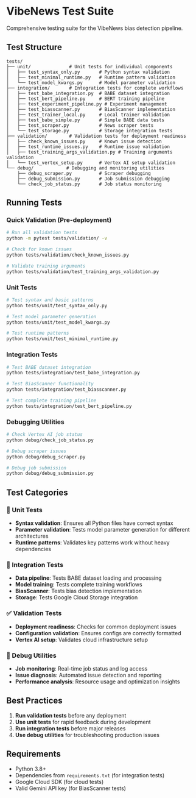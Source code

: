 # VibeNews Test Suite

Comprehensive testing suite for the VibeNews bias detection pipeline.

## Test Structure

```
tests/
├── unit/              # Unit tests for individual components
│   ├── test_syntax_only.py       # Python syntax validation
│   ├── test_minimal_runtime.py   # Runtime pattern validation
│   └── test_model_kwargs.py      # Model parameter validation
├── integration/       # Integration tests for complete workflows
│   ├── test_babe_integration.py  # BABE dataset integration
│   ├── test_bert_pipeline.py     # BERT training pipeline
│   ├── test_experiment_pipeline.py # Experiment management
│   ├── test_biasscanner.py       # BiasScanner implementation
│   ├── test_trainer_local.py     # Local trainer validation
│   ├── test_babe_simple.py       # Simple BABE data tests
│   ├── test_scraper.py           # News scraper tests
│   └── test_storage.py           # Storage integration tests
├── validation/        # Validation tests for deployment readiness
│   ├── check_known_issues.py     # Known issue detection
│   ├── test_runtime_issues.py    # Runtime issue validation
│   ├── test_training_args_validation.py # Training arguments validation
│   └── test_vertex_setup.py      # Vertex AI setup validation
└── debug/            # Debugging and monitoring utilities
    ├── debug_scraper.py          # Scraper debugging
    ├── debug_submission.py       # Job submission debugging
    └── check_job_status.py       # Job status monitoring
```

## Running Tests

### Quick Validation (Pre-deployment)
```bash
# Run all validation tests
python -m pytest tests/validation/ -v

# Check for known issues
python tests/validation/check_known_issues.py

# Validate training arguments
python tests/validation/test_training_args_validation.py
```

### Unit Tests
```bash
# Test syntax and basic patterns
python tests/unit/test_syntax_only.py

# Test model parameter generation
python tests/unit/test_model_kwargs.py

# Test runtime patterns
python tests/unit/test_minimal_runtime.py
```

### Integration Tests
```bash
# Test BABE dataset integration
python tests/integration/test_babe_integration.py

# Test BiasScanner functionality
python tests/integration/test_biasscanner.py

# Test complete training pipeline
python tests/integration/test_bert_pipeline.py
```

### Debugging Utilities
```bash
# Check Vertex AI job status
python debug/check_job_status.py

# Debug scraper issues
python debug/debug_scraper.py

# Debug job submission
python debug/debug_submission.py
```

## Test Categories

### 🔧 Unit Tests
- **Syntax validation**: Ensures all Python files have correct syntax
- **Parameter validation**: Tests model parameter generation for different architectures
- **Runtime patterns**: Validates key patterns work without heavy dependencies

### 🔗 Integration Tests
- **Data pipeline**: Tests BABE dataset loading and processing
- **Model training**: Tests complete training workflows
- **BiasScanner**: Tests bias detection implementation
- **Storage**: Tests Google Cloud Storage integration

### ✅ Validation Tests
- **Deployment readiness**: Checks for common deployment issues
- **Configuration validation**: Ensures configs are correctly formatted
- **Vertex AI setup**: Validates cloud infrastructure setup

### 🐛 Debug Utilities
- **Job monitoring**: Real-time job status and log access
- **Issue diagnosis**: Automated issue detection and reporting
- **Performance analysis**: Resource usage and optimization insights

## Best Practices

1. **Run validation tests** before any deployment
2. **Use unit tests** for rapid feedback during development  
3. **Run integration tests** before major releases
4. **Use debug utilities** for troubleshooting production issues

## Requirements

- Python 3.8+
- Dependencies from `requirements.txt` (for integration tests)
- Google Cloud SDK (for cloud tests)
- Valid Gemini API key (for BiasScanner tests)